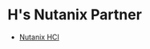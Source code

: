 # H's Nutanix Partner
- [Nutanix HCI](https://www.huawei.com/en/press-events/news/2019/3/huawei-nutanix-hyper-converged-infrastructure)
